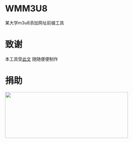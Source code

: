 # WMM3U8
某大学m3u8添加网址前缀工具

# 致谢
本工具受[此文](https://www.52pojie.cn/forum.php?mod=viewthread&tid=695643) 随随便便制作

# 捐助

<a href="http://walogia.ucoz.club/donate.html" target="_blank">
    <img  src="https://c1.staticflickr.com/5/4891/32909597848_f042487d54_b.jpg"  height="150" width="400" /
</a>

